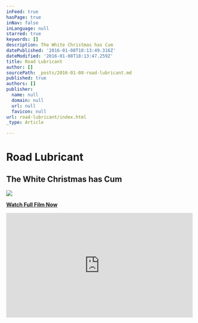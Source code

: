 ```yaml
---
inFeed: true
hasPage: true
inNav: false
inLanguage: null
starred: true
keywords: []
description: The White Christmas has Cum
datePublished: '2016-01-08T18:13:49.316Z'
dateModified: '2016-01-08T18:13:47.259Z'
title: Road Lubricant
author: []
sourcePath: _posts/2016-01-08-road-lubricant.md
published: true
authors: []
publisher:
  name: null
  domain: null
  url: null
  favicon: null
url: road-lubricant/index.html
_type: Article

---
```

# Road Lubricant

## The White Christmas has Cum
![](https://s3-us-west-2.amazonaws.com/the-grid-img/p/7075fad1be9be590bf83ce16300a06cd9b72754d.png)

**[Watch Full Film Now][0]**

<iframe src="https://player.vimeo.com/video/144458449?title=0&amp;byline=0&amp;portrait=0" width="500" height="281" frameborder="0" webkitallowfullscreen="webkitallowfullscreen" mozallowfullscreen="mozallowfullscreen" allowfullscreen="allowfullscreen" style=""></iframe>



[0]: https://vimeo.com/149931768